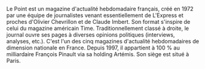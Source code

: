 
Le Point est un magazine d'actualité hebdomadaire français, créé en 1972 par une équipe de journalistes venant essentiellement de L'Express et proches d'Olivier Chevrillon et de Claude Imbert. Son format s'inspire de celui du magazine américain Time.
Traditionnellement classé à droite, le journal ouvre ses pages à diverses opinions politiques (interviews, analyses, etc.). C'est l'un des cinq magazines d'actualité hebdomadaires de dimension nationale en France.
Depuis 1997, il appartient à 100 % au milliardaire François Pinault via sa holding Artémis. Son siège est situé à Paris.

